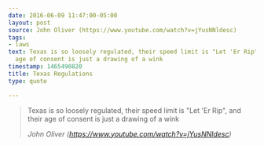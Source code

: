 ```yaml
---
date: 2016-06-09 11:47:00-05:00
layout: post
source: John Oliver (https://www.youtube.com/watch?v=jYusNNldesc)
tags:
- laws
text: Texas is so loosely regulated, their speed limit is "Let 'Er Rip", and their
  age of consent is just a drawing of a wink
timestamp: 1465490820
title: Texas Regulations
type: quote

---
```

> Texas is so loosely regulated, their speed limit is "Let 'Er Rip", and their age of consent is just a drawing of a wink
> 
> <cite>John Oliver (https://www.youtube.com/watch?v=jYusNNldesc)</cite>